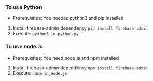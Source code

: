 ### To use Python

- Prerequisites: You needed python3 and pip installed

1.  Install firebase-admin dependency
    `pip install firebase-admin`
2.  Execute:
    `python3 in_python.py`

### To use nodeJs

- Prerequisites: You need node js and npm installed

1.  Install firebase-admin dependency
    `npm install firebase-admin`
2.  Execute:
    `node in_node.js`
